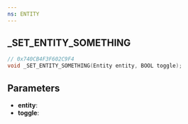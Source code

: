 ```yaml
---
ns: ENTITY
---
```

## _SET_ENTITY_SOMETHING

```c
// 0x740CB4F3F602C9F4
void _SET_ENTITY_SOMETHING(Entity entity, BOOL toggle);
```

## Parameters
* **entity**:
* **toggle**:
